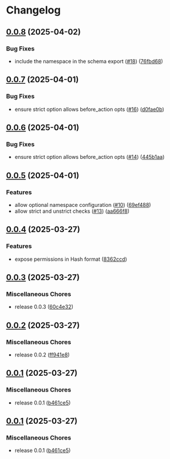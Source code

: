 # Changelog

## [0.0.8](https://github.com/krystal/checken/compare/v0.0.7...v0.0.8) (2025-04-02)


### Bug Fixes

* include the namespace in the schema export ([#18](https://github.com/krystal/checken/issues/18)) ([76fbd68](https://github.com/krystal/checken/commit/76fbd6899ba947bde924164b33f571e13b6a44d8))

## [0.0.7](https://github.com/krystal/checken/compare/v0.0.6...v0.0.7) (2025-04-01)


### Bug Fixes

* ensure strict option allows before_action opts ([#16](https://github.com/krystal/checken/issues/16)) ([d0fae0b](https://github.com/krystal/checken/commit/d0fae0b2d86f3359964732cd08d0f8654e4aa3e6))

## [0.0.6](https://github.com/krystal/checken/compare/v0.0.5...v0.0.6) (2025-04-01)


### Bug Fixes

* ensure strict option allows before_action opts ([#14](https://github.com/krystal/checken/issues/14)) ([445b1aa](https://github.com/krystal/checken/commit/445b1aa731384fae5b62d0d7b2c3f50d21a38d6c))

## [0.0.5](https://github.com/krystal/checken/compare/v0.0.4...v0.0.5) (2025-04-01)


### Features

* allow optional namespace configuration ([#10](https://github.com/krystal/checken/issues/10)) ([69ef488](https://github.com/krystal/checken/commit/69ef4887080779271a1262ffe6aa4132efefc892))
* allow strict and unstrict checks ([#13](https://github.com/krystal/checken/issues/13)) ([aa666f8](https://github.com/krystal/checken/commit/aa666f85c24891cda95b9b3535e9baf5285c0fc8))

## [0.0.4](https://github.com/krystal/checken/compare/v0.0.3...v0.0.4) (2025-03-27)


### Features

* expose permissions in Hash format ([8362ccd](https://github.com/krystal/checken/commit/8362ccddf0cc48ccf444d5d0243de31705af7d2e))

## [0.0.3](https://github.com/krystal/checken/compare/v0.0.2...v0.0.3) (2025-03-27)


### Miscellaneous Chores

* release 0.0.3 ([60c4e32](https://github.com/krystal/checken/commit/60c4e3235e73568755ec46621a5e782490287656))

## [0.0.2](https://github.com/krystal/checken/compare/v0.0.1...v0.0.2) (2025-03-27)


### Miscellaneous Chores

* release 0.0.2 ([ff941e8](https://github.com/krystal/checken/commit/ff941e806178186b3a36c0e674890b78e31d6fcb))

## [0.0.1](https://github.com/krystal/checken/compare/v0.0.1...v0.0.1) (2025-03-27)


### Miscellaneous Chores

* release 0.0.1 ([b461ce5](https://github.com/krystal/checken/commit/b461ce533845b56e607e4a62fc4177441d04ca61))

## [0.0.1](https://github.com/krystal/checken/compare/v0.0.1...v0.0.1) (2025-03-27)


### Miscellaneous Chores

* release 0.0.1 ([b461ce5](https://github.com/krystal/checken/commit/b461ce533845b56e607e4a62fc4177441d04ca61))

